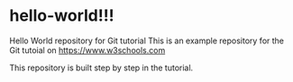 # hello-world!!!

Hello World repository for Git tutorial
This is an example repository for the Git tutoial on https://www.w3schools.com

This repository is built step by step in the tutorial.
